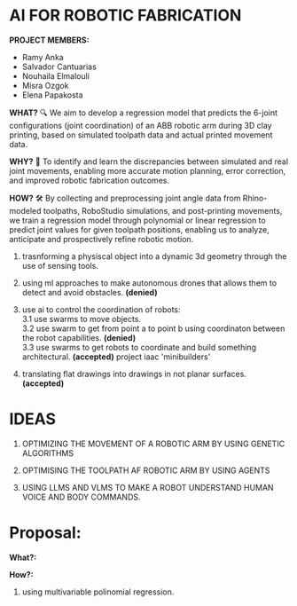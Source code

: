 # **AI FOR ROBOTIC FABRICATION**


**PROJECT MEMBERS:**

- Ramy Anka <br>
- Salvador Cantuarias <br>
- Nouhaila Elmalouli <br>
- Misra Ozgok <br>
- Elena Papakosta <br>

**WHAT?**
🔍 We aim to develop a regression model that predicts the 6-joint configurations (joint coordination) of an ABB robotic arm during 3D clay printing, based on simulated toolpath data and actual printed movement data.

**WHY?**
🎯 To identify and learn the discrepancies between simulated and real joint movements, enabling more accurate motion planning, error correction, and improved robotic fabrication outcomes.

**HOW?**
🛠️ By collecting and preprocessing joint angle data from Rhino-modeled toolpaths, RoboStudio simulations, and post-printing movements, we train a regression model through polynomial or linear regression to predict joint values for given toolpath positions, enabling us to analyze, anticipate and prospectively refine robotic motion.





1. trasnforming a physiscal object into a dynamic 3d geometry through the use of sensing tools.

2. using ml approaches to make autonomous drones that allows them to detect and avoid obstacles. **(denied)**

3. use ai to control the coordination of robots: <br>
    3.1 use swarms to move objects. <br>
    3.2 use swarm to get from point a to point b using coordinaton between the robot capabilities. **(denied)** <br> 
    3.3 use swarms to get robots to coordinate and build something architectural. **(accepted)** project iaac 'minibuilders' <br> 

4. translating flat drawings into drawings in not planar surfaces. **(accepted)**


# IDEAS

1. OPTIMIZING THE MOVEMENT OF A ROBOTIC ARM BY USING GENETIC ALGORITHMS

2. OPTIMISING THE TOOLPATH AF  ROBOTIC ARM BY USING AGENTS

3. USING LLMS AND VLMS TO MAKE A ROBOT UNDERSTAND HUMAN VOICE AND BODY COMMANDS.


# Proposal:

**What?:**

**How?:**
1. using multivariable polinomial regression.
